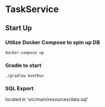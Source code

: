 # TaskService


## Start Up
### Utilize Docker Compose to spin up DB
`docker-compose up`
### Gradle to start
`./gradlew bootRun`

### SQL Export
located in 'src/main/resources/data.sql'